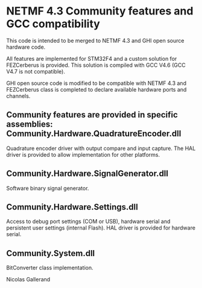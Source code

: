 NETMF 4.3 Community features and GCC compatibility
==================================================

This code is intended to be merged to NETMF 4.3 and GHI open source hardware code.

All features are implemented for STM32F4 and a custom solution for FEZCerberus is provided.
This solution is compiled with GCC V4.6 (GCC V4.7 is not compatible).

GHI open source code is modified to be compatible with NETMF 4.3 and FEZCerberus class is completed to declare available hardware ports and channels.

Community features are provided in specific assemblies:
Community.Hardware.QuadratureEncoder.dll
----------------------------------------
  Quadrature encoder driver with output compare and input capture.
  The HAL driver is provided to allow implementation for other platforms. 
  
Community.Hardware.SignalGenerator.dll
--------------------------------------
  Software binary signal generator.
  
Community.Hardware.Settings.dll
-------------------------------
  Access to debug port settings (COM or USB), hardware serial and persistent user settings (internal Flash).
  HAL driver is provided for hardware serial.
  
Community.System.dll
--------------------
  BitConverter class implementation.
  
  

Nicolas Gallerand
